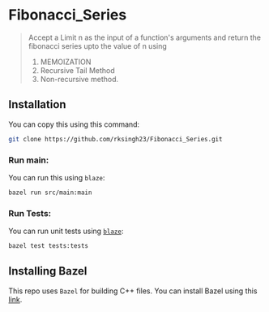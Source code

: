 # Fibonacci_Series
> Accept a Limit n as the input of a function's arguments and return the fibonacci series upto the value of n using 
> 1. MEMOIZATION
> 2. Recursive Tail Method 
> 3. Non-recursive method. 

## Installation

You can copy this using this command:

```bash
git clone https://github.com/rksingh23/Fibonacci_Series.git
```

### Run main:

You can run this using `blaze`:

```bash
bazel run src/main:main
```

### Run Tests:
You can run unit tests using [`blaze`](#installing-bazel):

```bash
bazel test tests:tests
```

## Installing Bazel
This repo uses `Bazel` for building C++ files.
You can install Bazel using this [link](https://docs.bazel.build/versions/master/install.html).